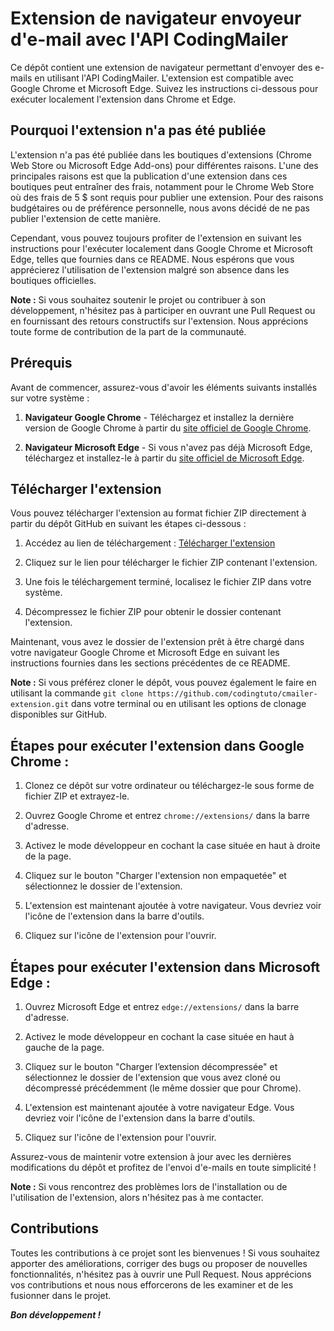 # Extension de navigateur envoyeur d'e-mail avec l'API CodingMailer

Ce dépôt contient une extension de navigateur permettant d'envoyer des e-mails en utilisant l'API CodingMailer. L'extension est compatible avec Google Chrome et Microsoft Edge. Suivez les instructions ci-dessous pour exécuter localement l'extension dans Chrome et Edge.

## Pourquoi l'extension n'a pas été publiée

L'extension n'a pas été publiée dans les boutiques d'extensions (Chrome Web Store ou Microsoft Edge Add-ons) pour différentes raisons. L'une des principales raisons est que la publication d'une extension dans ces boutiques peut entraîner des frais, notamment pour le Chrome Web Store où des frais de 5 $ sont requis pour publier une extension. Pour des raisons budgétaires ou de préférence personnelle, nous avons décidé de ne pas publier l'extension de cette manière.

Cependant, vous pouvez toujours profiter de l'extension en suivant les instructions pour l'exécuter localement dans Google Chrome et Microsoft Edge, telles que fournies dans ce README. Nous espérons que vous apprécierez l'utilisation de l'extension malgré son absence dans les boutiques officielles.

**Note :** Si vous souhaitez soutenir le projet ou contribuer à son développement, n'hésitez pas à participer en ouvrant une Pull Request ou en fournissant des retours constructifs sur l'extension. Nous apprécions toute forme de contribution de la part de la communauté.


## Prérequis

Avant de commencer, assurez-vous d'avoir les éléments suivants installés sur votre système :

1. **Navigateur Google Chrome** - Téléchargez et installez la dernière version de Google Chrome à partir du [site officiel de Google Chrome](https://www.google.com/chrome/).

2. **Navigateur Microsoft Edge** - Si vous n'avez pas déjà Microsoft Edge, téléchargez et installez-le à partir du [site officiel de Microsoft Edge](https://www.microsoft.com/en-us/edge).

## Télécharger l'extension

Vous pouvez télécharger l'extension au format fichier ZIP directement à partir du dépôt GitHub en suivant les étapes ci-dessous :

1. Accédez au lien de téléchargement : [Télécharger l'extension](https://github.com/codingtuto/cmailer-extension/archive/refs/tags/Extension.zip)

2. Cliquez sur le lien pour télécharger le fichier ZIP contenant l'extension.

3. Une fois le téléchargement terminé, localisez le fichier ZIP dans votre système.

4. Décompressez le fichier ZIP pour obtenir le dossier contenant l'extension.

Maintenant, vous avez le dossier de l'extension prêt à être chargé dans votre navigateur Google Chrome et Microsoft Edge en suivant les instructions fournies dans les sections précédentes de ce README.

**Note :** Si vous préférez cloner le dépôt, vous pouvez également le faire en utilisant la commande `git clone https://github.com/codingtuto/cmailer-extension.git` dans votre terminal ou en utilisant les options de clonage disponibles sur GitHub.


## Étapes pour exécuter l'extension dans Google Chrome :

1. Clonez ce dépôt sur votre ordinateur ou téléchargez-le sous forme de fichier ZIP et extrayez-le.

2. Ouvrez Google Chrome et entrez `chrome://extensions/` dans la barre d'adresse.

3. Activez le mode développeur en cochant la case située en haut à droite de la page.

4. Cliquez sur le bouton "Charger l'extension non empaquetée" et sélectionnez le dossier de l'extension.

5. L'extension est maintenant ajoutée à votre navigateur. Vous devriez voir l'icône de l'extension dans la barre d'outils.

6. Cliquez sur l'icône de l'extension pour l'ouvrir.

## Étapes pour exécuter l'extension dans Microsoft Edge :

1. Ouvrez Microsoft Edge et entrez `edge://extensions/` dans la barre d'adresse.

2. Activez le mode développeur en cochant la case située en haut à gauche de la page.

4. Cliquez sur le bouton "Charger l’extension décompressée" et sélectionnez le dossier de l'extension que vous avez cloné ou décompressé précédemment (le même dossier que pour Chrome).

5. L'extension est maintenant ajoutée à votre navigateur Edge. Vous devriez voir l'icône de l'extension dans la barre d'outils.

6. Cliquez sur l'icône de l'extension pour l'ouvrir.

Assurez-vous de maintenir votre extension à jour avec les dernières modifications du dépôt et profitez de l'envoi d'e-mails en toute simplicité !

**Note :** Si vous rencontrez des problèmes lors de l'installation ou de l'utilisation de l'extension, alors n'hésitez pas à me contacter.

## Contributions
Toutes les contributions à ce projet sont les bienvenues ! Si vous souhaitez apporter des améliorations, corriger des bugs ou proposer de nouvelles fonctionnalités, n'hésitez pas à ouvrir une Pull Request. Nous apprécions vos contributions et nous nous efforcerons de les examiner et de les fusionner dans le projet.

***Bon développement !***
